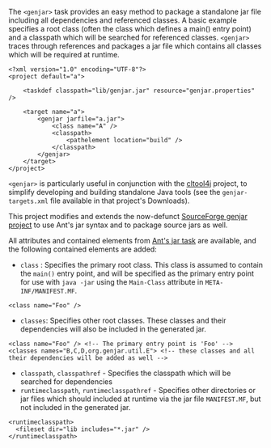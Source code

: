 The `<genjar>` task provides an easy method to package a standalone jar file including all dependencies and referenced classes. A basic example specifies a root class (often the class which defines a main() entry point) and a classpath which will be searched for referenced classes. `<genjar>` traces through references and packages a jar file which contains all classes which will be required at runtime.

```
<?xml version="1.0" encoding="UTF-8"?>
<project default="a">

    <taskdef classpath="lib/genjar.jar" resource="genjar.properties" />

    <target name="a">
        <genjar jarfile="a.jar">
            <class name="A" />
            <classpath>
                <pathelement location="build" />
            </classpath>
        </genjar>
    </target>
</project>
```

`<genjar>` is particularly useful in conjunction with the [cltool4j](http://github.com/aaronjdunlop/cltool4j) project, to simplify developing and building standalone Java tools (see the `genjar-targets.xml` file available in that project's Downloads).

This project modifies and extends the now-defunct [SourceForge genjar project](http://genjar.sourceforge.net/) to use Ant's jar syntax and to package source jars as well.

All attributes and contained elements from  [Ant's jar task](http://ant.apache.org/manual/Tasks/jar.html) are available, and the following contained elements are added:

 * `class` : Specifies the primary root class. This class is assumed to contain the `main()` entry point, and will be specified as the primary entry point for use with `java -jar` using the `Main-Class` attribute in `META-INF/MANIFEST.MF`.

```
<class name="Foo" />
```

 * `classes`: Specifies other root classes. These classes and their dependencies will also be included in the generated jar.
```
<class name="Foo" /> <!-- The primary entry point is 'Foo' -->
<classes names="B,C,D,org.genjar.util.E"> <!-- these classes and all their dependencies will be added as well -->
```

 * `classpath`, `classpathref` - Specifies the classpath which will be searched for dependencies
 * `runtimeclasspath`, `runtimeclasspathref` - Specifies other directories or jar files which should included at runtime via the jar file `MANIFEST.MF`, but not included in the generated jar. 
```
<runtimeclasspath>
  <fileset dir="lib includes="*.jar" />
</runtimeclasspath>
```

